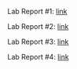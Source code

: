 Lab Report #1: [link](https://a-nguy4n.github.io/cse15l-lab-reports/LabReport1.html) <br>


Lab Report #2: [link](https://a-nguy4n.github.io/cse15l-lab-reports/LabReport2.html)<br>


Lab Report #3: [link](https://a-nguy4n.github.io/cse15l-lab-reports/LabReport3.html) <br>


Lab Report #4: [link](https://a-nguy4n.github.io/cse15l-lab-reports/LabReport4.html)
